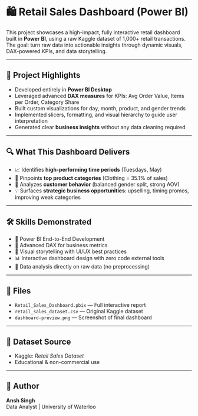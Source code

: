 # 🛍️ Retail Sales Dashboard (Power BI)

This project showcases a high-impact, fully interactive retail dashboard built in **Power BI**, using a raw Kaggle dataset of 1,000+ retail transactions. The goal: turn raw data into actionable insights through dynamic visuals, DAX-powered KPIs, and data storytelling.

---

## 💼 Project Highlights

- Developed entirely in **Power BI Desktop**  
- Leveraged advanced **DAX measures** for KPIs: Avg Order Value, Items per Order, Category Share  
- Built custom visualizations for day, month, product, and gender trends  
- Implemented slicers, formatting, and visual hierarchy to guide user interpretation  
- Generated clear **business insights** without any data cleaning required

---

## 🔍 What This Dashboard Delivers

- 📈 Identifies **high-performing time periods** (Tuesdays, May)  
- 👕 Pinpoints **top product categories** (Clothing = 35.1% of sales)  
- 👥 Analyzes **customer behavior** (balanced gender split, strong AOV)  
- 💡 Surfaces **strategic business opportunities**: upselling, timing promos, improving weak categories

---

## 🛠️ Skills Demonstrated

- 💪 Power BI End-to-End Development  
- 🧠 Advanced DAX for business metrics  
- 🎨 Visual storytelling with UI/UX best practices  
- 📊 Interactive dashboard design with zero code external tools  
- 📁 Data analysis directly on raw data (no preprocessing)

---

## 📂 Files

- `Retail_Sales_Dashboard.pbix` — Full interactive report  
- `retail_sales_dataset.csv` — Original Kaggle dataset  
- `dashboard-preview.png` — Screenshot of final dashboard  

---

## 📌 Dataset Source

- Kaggle: *Retail Sales Dataset*  
- Educational & non-commercial use

---

## 👤 Author

**Ansh Singh**  
Data Analyst | University of Waterloo  
